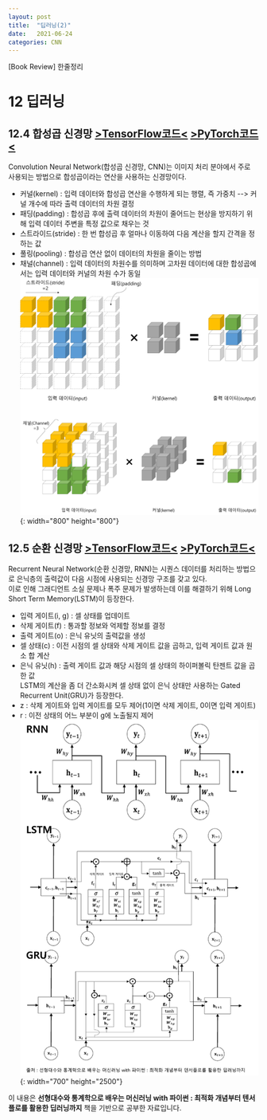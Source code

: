 ```yaml
---
layout: post
title:  "딥러닝(2)"
date:   2021-06-24
categories: CNN
---
```

[Book Review] 한줄정리

# 12 딥러닝

## 12.4 합성곱 신경망 [>TensorFlow코드<](https://github.com/mmminji/Machine-Learning/blob/master/12.4.TensorFlowCNN.py)  [>PyTorch코드<](https://github.com/mmminji/Machine-Learning/blob/master/12.4.PyTorchCNN.py)
Convolution Neural Network(합성곱 신경망, CNN)는 이미지 처리 분야에서 주로 사용되는 방법으로 합성곱이라는 연산을 사용하는 신경망이다.
- 커널(kernel) : 입력 데이터와 합성곱 연산을 수행하게 되는 행렬, 즉 가중치 --> 커널 개수에 따라 출력 데이터의 차원 결정
- 패딩(padding) : 합성곱 후에 출력 데이터의 차원이 줄어드는 현상을 방지하기 위해 입력 데이터 주변을 특정 값으로 채우는 것
- 스트라이드(stride) : 한 번 합성곱 후 얼마나 이동하여 다음 계산을 할지 간격을 정하는 값
- 풀링(pooling) : 합성곱 연산 없이 데이터의 차원을 줄이는 방법
- 채널(channel) : 입력 데이터의 차원수를 의미하며 고차원 데이터에 대한 합성곱에서는 입력 데이터와 커널의 차원 수가 동일
![](https://github.com/mmminji/mmminji.github.io/blob/main/assets/post_pics/12.4-CNN.png?raw=true){: width="800" height="800"}

## 12.5 순환 신경망 [>TensorFlow코드<](https://github.com/mmminji/Machine-Learning/blob/master/12.5.TensorFlowLSTM.py)  [>PyTorch코드<](https://github.com/mmminji/Machine-Learning/blob/master/12.5.PyTorchGRU.py)
Recurrent Neural Network(순환 신경망, RNN)는 시퀀스 데이터를 처리하는 방법으로 은닉층의 출력값이 다음 시점에 사용되는 신경망 구조를 갖고 있다.  
이로 인해 그래디언트 소실 문제나 폭주 문제가 발생하는데 이를 해결하기 위해 Long Short Term Memory(LSTM)이 등장한다.
- 입력 게이트(i, g) : 셀 상태를 업데이트
- 삭제 게이트(f) : 통과할 정보와 억제할 정보를 결정
- 출력 게이트(o) : 은닉 유닛의 출력값을 생성
- 셀 상태(c) : 이전 시점의 셀 상태와 삭제 게이트 값을 곱하고, 입력 게이트 값과 원소 합 계산
- 은닉 유닛(h) : 출력 게이트 값과 해당 시점의 셀 상태의 하이퍼볼릭 탄젠트 값을 곱한 값  
LSTM의 계산을 좀 더 간소화시켜 셀 상태 없이 은닉 상태만 사용하는 Gated Recurrent Unit(GRU)가 등장한다.
- z : 삭제 게이트와 입력 게이트를 모두 제어(1이면 삭제 게이트, 0이면 입력 게이트)
- r : 이전 상태의 어느 부분이 g에 노출될지 제어
![](https://github.com/mmminji/mmminji.github.io/blob/main/assets/post_pics/12.5-RNN.png?raw=true){: width="700" height="2500"}


이 내용은 **선형대수와 통계학으로 배우는 머신러닝 with 파이썬 : 최적화 개념부터 텐서플로를 활용한 딥러닝까지** 책을 기반으로 공부한 자료입니다.
